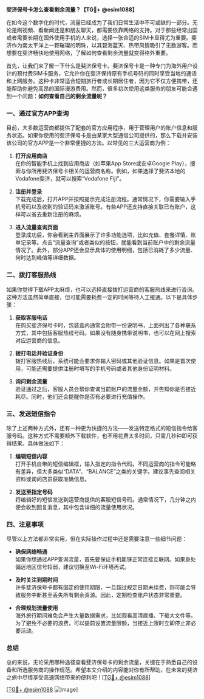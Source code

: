 **斐济保号卡怎么查看剩余流量？【TG💪+ @esim1088】**

在如今这个数字化的时代，流量已经成为了我们日常生活中不可或缺的一部分。无论是刷视频、看新闻还是和朋友聊天，都需要依靠网络的支持。对于那些经常出国或者需要长期在国外使用手机的人来说，选择一张合适的SIM卡显得尤为重要。斐济作为南太平洋上一颗璀璨的明珠，以其碧海蓝天、热带风情吸引了无数游客。而想要在斐济畅快地使用网络，了解如何查看剩余流量就变得格外重要。

首先，让我们来了解一下什么是斐济保号卡。斐济保号卡是一种专门为海外用户设计的预付费SIM卡服务，它允许你在斐济保持原有手机号码的同时享受当地的通话和上网服务。这种卡非常适合短期旅行者或长期居住者，因为它不仅方便携带，还能帮助你避免高昂的国际漫游费用。然而，很多初次使用这类服务的朋友可能会遇到一个问题：**如何查看自己的剩余流量呢？**

### **一、通过官方APP查询**

目前，大多数运营商都提供了配套的官方应用程序，用于管理用户的账户信息和服务状态。如果你使用的斐济保号卡是由某家大型通信公司提供的，那么下载并安装该公司的官方APP是一个非常便捷的方法。以常见的三大运营商为例：

1. **打开应用商店**  
   在你的智能手机上找到应用商店（如苹果App Store或安卓Google Play），搜索与你所用斐济保号卡相关的运营商名称。例如，如果选择了斐济本地的Vodafone斐济，就可以搜索“Vodafone Fiji”。

2. **注册并登录**  
   下载完成后，打开APP并按照提示完成注册流程。通常情况下，你需要输入手机号码以及收到的验证码来激活账号。有些APP还支持直接关联已有账户，这样可以省去重新注册的麻烦。

3. **进入流量查询页面**  
   登录成功后，你会看到主界面展示了许多功能选项，比如充值、套餐详情、账单记录等。点击“流量查询”或者类似的按钮，就能看到当前账户中的剩余流量情况了。此外，部分APP还会显示具体的使用明细，包括已消耗了多少流量、何时达到峰值等详细数据。

### **二、拨打客服热线**

如果你觉得下载APP太麻烦，也可以选择直接拨打运营商的客服热线来进行咨询。这种方法虽然简单直接，但可能需要耗费一定的时间等待人工接通。以下是具体步骤：

1. **获取客服电话**  
   在购买斐济保号卡时，包装盒内通常会附带一份说明书，上面列出了各种联系方式，其中包括客服热线号码。如果没有随身携带说明书，也可以在网上搜索对应运营商的信息。

2. **拨打电话并验证身份**  
   拨打客服热线后，系统可能会要求你输入密码或其他验证信息。如果是首次使用，可能还需要提供注册时填写的手机号码或者其他身份证明材料。

3. **询问剩余流量**  
   验证通过之后，客服人员会帮你查询当前账户的流量余额，并告知你是否接近耗尽。同时，他们还会提醒你是否有必要进行充值操作。

### **三、发送短信指令**

除了上述两种方式外，还有一种更为快捷的方法——发送特定格式的短信指令给客服号码。这种方式不需要额外下载软件，也不用花费太多时间，只需几秒钟即可获得结果。具体做法如下：

1. **编辑短信内容**  
   打开手机自带的短信编辑框，输入指定的指令代码。不同运营商的指令可能略有差异，但大多类似“DATA”、“BALANCE”之类的关键字。建议事先查阅相关资料或询问店员获取准确信息。

2. **发送至指定号码**  
   将编辑好的短信发送到运营商提供的客服短信号码。通常情况下，几分钟之内便会收到回复消息，其中包含详细的流量使用状况。

### **四、注意事项**

尽管以上方法都非常实用，但在实际操作过程中还是需要注意一些细节问题：

- **确保网络畅通**  
  如果你想通过APP查询流量，首先要保证手机能够正常连接互联网。如果身处偏远地区信号较弱，建议切换至Wi-Fi环境再试。
  
- **及时关注到期时间**  
  许多斐济保号卡都有固定的使用期限，一旦超过规定日期未续费，则可能会导致服务中断甚至丢失所有剩余资源。因此，定期检查账户状态非常重要。

- **合理规划流量使用**  
  海外旅行期间难免会产生大量数据需求，比如观看高清直播、下载大文件等。为了避免不必要的浪费，可以提前设置流量限额，当接近上限时立即停止非必要活动。

### **总结**

总的来说，无论采用哪种途径查看斐济保号卡的剩余流量，关键在于熟悉自己的设备和所选服务商的操作规范。希望本文介绍的内容能对你有所帮助，在未来的斐济之旅中尽情享受高速网络带来的便利吧！[[TG💪+ @esim1088](https://t.me/s/esim1088)]

[[TG💪+ @esim1088](https://t.me/s/esim1088) ![Image](https://i.postimg.cc/4NQfJmqS/Snipaste-2025-05-13-00-14-12.png)]